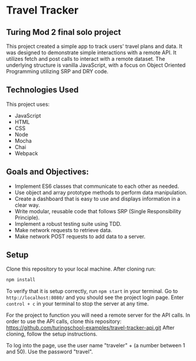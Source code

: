 # Travel Tracker

## Turing Mod 2 final solo project

This project created a simple app to track users' travel plans and data.  It was designed to demonstrate simple interactions with a remote API.  It utilizes fetch and post calls to interact with a remote dataset.  The underlying structure is vanilla JavaScript, with a focus on Object Oriented Programming utilizing SRP and DRY code.

## Technologies Used

This project uses:

- JavaScript
- HTML
- CSS
- Node
- Mocha
- Chai
- Webpack

## Goals and Objectives:

- Implement ES6 classes that communicate to each other as needed.
- Use object and array prototype methods to perform data manipulation.
- Create a dashboard that is easy to use and displays information in a clear way.
- Write modular, reusable code that follows SRP (Single Responsibility Principle).
- Implement a robust testing suite using TDD.
- Make network requests to retrieve data.
- Make network POST requests to add data to a server.

## Setup

Clone this repository to your local machine.  After cloning run:

```bash
npm install
```

To verify that it is setup correctly, run `npm start` in your terminal. Go to `http://localhost:8080/` and you should see the project login page. Enter `control + c` in your terminal to stop the server at any time.

For the project to function you will need a remote server for the API calls.  In order to use the API calls, clone this repository: https://github.com/turingschool-examples/travel-tracker-api.git
After cloning, follow the setup instructions.

To log into the page, use the user name "traveler" + (a number between 1 and 50).  Use the password "travel".



